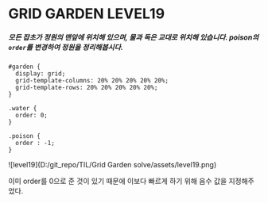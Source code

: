 # GRID GARDEN LEVEL19

##### 모든 잡초가 정원의 맨앞에 위치해 있으며, 물과 독은 교대로 위치해 있습니다. poison의 `order`를 변경하여 정원을 정리해봅시다.

```
#garden {
  display: grid;
  grid-template-columns: 20% 20% 20% 20% 20%;
  grid-template-rows: 20% 20% 20% 20% 20%;
}

.water {
  order: 0;
}

.poison {
  order : -1;
}
```

![level19](D:/git_repo/TIL/Grid Garden solve/assets/level19.png)

이미 order를 0으로 준 것이 있기 때문에 이보다 빠르게 하기 위해 음수 값을 지정해주었다.